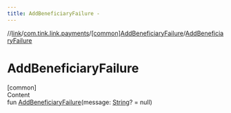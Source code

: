 ```yaml
---
title: AddBeneficiaryFailure -
---
```

//[link](../../index.md)/[com.tink.link.payments](../index.md)/[[common]AddBeneficiaryFailure](index.md)/[AddBeneficiaryFailure](-add-beneficiary-failure.md)



# AddBeneficiaryFailure  
[common]  
Content  
fun [AddBeneficiaryFailure](-add-beneficiary-failure.md)(message: [String](https://kotlinlang.org/api/latest/jvm/stdlib/kotlin/-string/index.html)? = null)  



